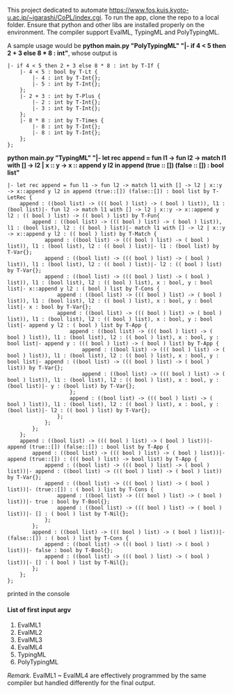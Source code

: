 This project dedicated to automate https://www.fos.kuis.kyoto-u.ac.jp/~igarashi/CoPL/index.cgi.
To run the app, clone the repo to a local folder. Ensure that python and other libs are installed properly on the environment.
The compiler support EvalML, TypingML and PolyTypingML.

A sample usage would be **python main.py "PolyTypingML" "|- if 4 < 5 then 2 + 3 else 8 * 8 : int"**, whose output is 

```
|- if 4 < 5 then 2 + 3 else 8 * 8 : int by T-If {
    |- 4 < 5 : bool by T-Lt {
        |- 4 : int by T-Int{};
        |- 5 : int by T-Int{};
    };
    |- 2 + 3 : int by T-Plus {
        |- 2 : int by T-Int{};
        |- 3 : int by T-Int{};
    };
    |- 8 * 8 : int by T-Times {
        |- 8 : int by T-Int{};
        |- 8 : int by T-Int{};
    };
};
```
**python main.py "TypingML" "|- let rec append = fun l1 -> fun l2 -> match l1 with [] -> l2 | x :: y -> x :: append y l2 in append (true :: []) (false :: []) : bool list"**


```
|- let rec append = fun l1 -> fun l2 -> match l1 with [] -> l2 | x::y -> x::append y l2 in append (true::[]) (false::[]) : bool list by T-LetRec {
    append : ((bool list) -> ((( bool ) list) -> ( bool ) list)), l1 : (bool list)|- fun l2 -> match l1 with [] -> l2 | x::y -> x::append y l2 : (( bool ) list) -> (( bool ) list) by T-Fun{
        append : ((bool list) -> ((( bool ) list) -> ( bool ) list)), l1 : (bool list), l2 : (( bool ) list)|- match l1 with [] -> l2 | x::y -> x::append y l2 : (( bool ) list) by T-Match {
            append : ((bool list) -> ((( bool ) list) -> ( bool ) list)), l1 : (bool list), l2 : (( bool ) list)|- l1 : (bool list) by T-Var{};
            append : ((bool list) -> ((( bool ) list) -> ( bool ) list)), l1 : (bool list), l2 : (( bool ) list)|- l2 : (( bool ) list) by T-Var{};
            append : ((bool list) -> ((( bool ) list) -> ( bool ) list)), l1 : (bool list), l2 : (( bool ) list), x : bool, y : bool list|- x::append y l2 : ( bool ) list by T-Cons {
                append : ((bool list) -> ((( bool ) list) -> ( bool ) list)), l1 : (bool list), l2 : (( bool ) list), x : bool, y : bool list|- x : bool by T-Var{};
                append : ((bool list) -> ((( bool ) list) -> ( bool ) list)), l1 : (bool list), l2 : (( bool ) list), x : bool, y : bool list|- append y l2 : ( bool ) list by T-App {
                    append : ((bool list) -> ((( bool ) list) -> ( bool ) list)), l1 : (bool list), l2 : (( bool ) list), x : bool, y : bool list|- append y : ((( bool ) list) -> ( bool ) list) by T-App {
                        append : ((bool list) -> ((( bool ) list) -> ( bool ) list)), l1 : (bool list), l2 : (( bool ) list), x : bool, y : bool list|- append : ((bool list) -> ((( bool ) list) -> ( bool ) list)) by T-Var{};
                        append : ((bool list) -> ((( bool ) list) -> ( bool ) list)), l1 : (bool list), l2 : (( bool ) list), x : bool, y : (bool list)|- y : (bool list) by T-Var{};
                    };
                    append : ((bool list) -> ((( bool ) list) -> ( bool ) list)), l1 : (bool list), l2 : (( bool ) list), x : bool, y : (bool list)|- l2 : (( bool ) list) by T-Var{};
                };
            };
        };
    }; 
    append : ((bool list) -> ((( bool ) list) -> ( bool ) list))|- append (true::[]) (false::[]) : bool list by T-App {
        append : ((bool list) -> ((( bool ) list) -> ( bool ) list))|- append (true::[]) : ((( bool ) list) -> bool list) by T-App {
            append : ((bool list) -> ((( bool ) list) -> ( bool ) list))|- append : ((bool list) -> ((( bool ) list) -> ( bool ) list)) by T-Var{};
            append : ((bool list) -> ((( bool ) list) -> ( bool ) list))|- (true::[]) : ( bool ) list by T-Cons {
                append : ((bool list) -> ((( bool ) list) -> ( bool ) list))|- true : bool by T-Bool{};
                append : ((bool list) -> ((( bool ) list) -> ( bool ) list))|- [] : ( bool ) list by T-Nil{};
            };
        };
        append : ((bool list) -> ((( bool ) list) -> ( bool ) list))|- (false::[]) : ( bool ) list by T-Cons {
            append : ((bool list) -> ((( bool ) list) -> ( bool ) list))|- false : bool by T-Bool{};
            append : ((bool list) -> ((( bool ) list) -> ( bool ) list))|- [] : ( bool ) list by T-Nil{};
        };
    };
};
```

printed in the console

#### List of first input argv
1. EvalML1
2. EvalML2
3. EvalML3
4. EvalML4
5. TypingML
6. PolyTypingML

*Remark.* EvalML1 ~ EvalML4 are effectively programmed by the same compiler but handled differently for the final output.
